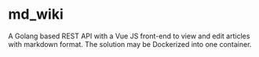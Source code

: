# md_wiki
A Golang based REST API with a Vue JS front-end to view and edit articles with markdown format. The solution may be Dockerized into one container.
